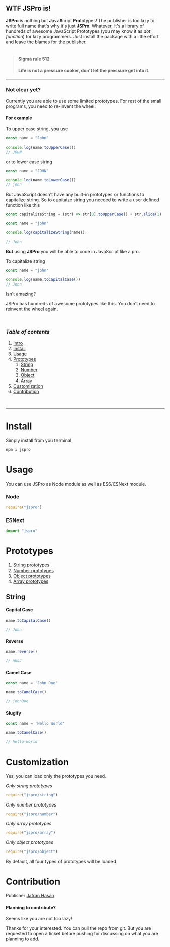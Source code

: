 ## <a name="intro"></a> WTF **JSPro** is!
**JSPro** is nothing but **J**ava**S**cript **Pro**totypes! The publisher is too lazy to write full name that's why it's just **JSPro**.
Whatever, it's a library of hundreds of awesome JavaScript Prototypes (you may know it as  *dot function*) for lazy programmers. Just install the package with a little effort and leave the blames for the publisher. 
<br>
<br>
>#### **Sigma rule 512**
>#### Life is not a pressure cooker, don't let the pressure get into it. 

___

### Not clear yet? 
Currently you are able to use some limited prototypes. For rest of the small programs, you need to re-invent the wheel. 

#### For example
To upper case string, you use 

```js
const name = "John"

console.log(name.toUpperCase())
// JOHN
```
or to lower case string
```js 
const name = "JOHN"

console.log(name.toLowerCase())
// john
```

But JavaScript doesn't have any built-in prototypes or functions to capitalize string. So to capitaize string you needed to write a user defined function like this 

```js
const capitalizeString = (str) => str[0].toUpperCase() + str.slice(1)

const name = "john"

console.log(capitalizeString(name));

// John
```

**But** using **JSPro** you will be able to code in JavaScript like a pro. 

To capitalize string

```js
const name = "john"

console.log(name.toCapitalCase())
// John 
```

Isn't amazing?

JSPro has hundreds of awesome prototypes like this. You don't need to reinvent the wheel again. 

<br>

### *Table of contents*
1. [ Intro ](#intro) 
2. [ Install ](#install)
3. [ Usage ](#usage)
4. [ Prototypes ](#prototypes)
   1. [ String ](#string)
   1. [ Number ](#number)
   1. [ Object ](#object)
   1. [ Array ](#array)
5. [ Customization ](#customization) 
5. [ Contribution ](#contribution) 

<br>

___

# <a name="install"></a> Install

Simply install from you terminal
```bash
npm i jspro
```

# <a name="usage"></a> Usage

You can use JSPro as Node module as well as ES6/ESNext module.

### Node 
```js
require("jspro")
```
### ESNext 
```js
import "jspro"
```

# <a name="prototypes"></a> Prototypes

1. [ String prototypes ](#string)
2. [ Number prototypes ](#number)
3. [ Object prototypes ](#object)
4. [ Array prototypes ](#array)
   
## <a name="string"></a> String 

#### Capital Case

```js
name.toCapitalCase()

// John
```
#### Reverse
```js
name.reverse()

// nhoJ
```
#### Camel Case
```js
const name = 'John Doe'

name.toCamelCase()

// johnDoe
```
#### Slugify
```js
const name = 'Hello World'

name.toCamelCase()

// hello-world
```


# <a name="customization"></a> Customization

Yes, you can load only the prototypes you need.
 

*Only string prototypes*
```js
require("jspro/string")
```
*Only number prototypes*
```js
require("jspro/number")
```
*Only array prototypes*
```js
require("jspro/array")
```
*Only object prototypes*
```js
require("jspro/object")
```
By default, all four types of prototypes will be loaded. 

# <a name="contribution"></a> Contribution 

Publisher [Jafran Hasan](https://www.facebook.com/IamJafran/)

#### Planning to contribute?

Seems like you are not too lazy!

Thanks for your interested. You can pull the repo from git. But you are requested to open a ticket before pushing for discussing on what you are planning to add. 